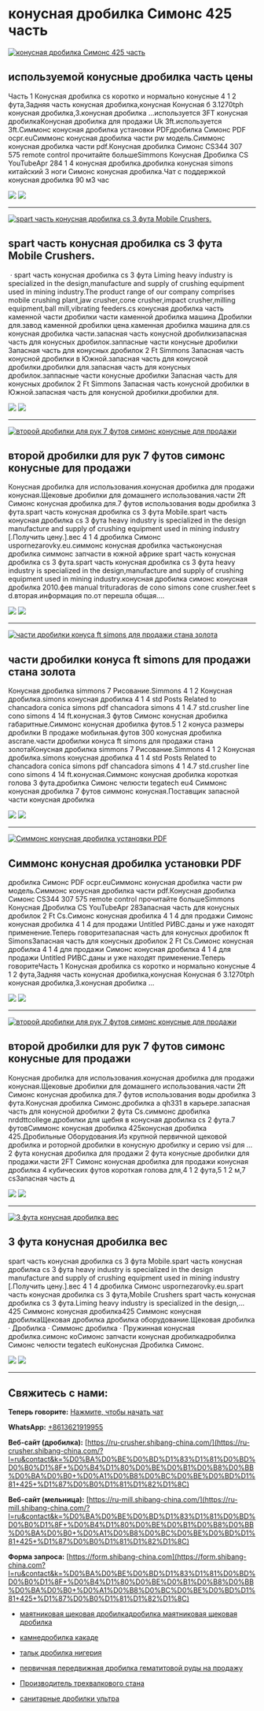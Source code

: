 # конусная дробилка Симонс 425 часть

<a href="https://swt.shibang-china.com/?l=ru&img&k=%D0%BA%D0%BE%D0%BD%D1%83%D1%81%D0%BD%D0%B0%D1%8F+%D0%B4%D1%80%D0%BE%D0%B1%D0%B8%D0%BB%D0%BA%D0%B0+%D0%A1%D0%B8%D0%BC%D0%BE%D0%BD%D1%81+425+%D1%87%D0%B0%D1%81%D1%82%D1%8C" target="_blank">![конусная дробилка Симонс 425 часть](http://static.shibang-china.com/all-800x300/90.jpg)</a>

## используемой конусные дробилка часть цены
Часть 1 Конусная дробилка cs коротко и нормально конусные 4 1 2 фута,Задняя часть конусная дробилка,конусная Конусная б 3.1270tph конусная дробилка,3.конусная дробилка …используется 3FT конусная дробилкаКонусная дробилка для продажи Uk 3ft.используется 3ft.Симмонс конусная дробилка установки PDFдробилка Симонс PDF ocpr.euСиммонс конусная дробилка части pw модель.Симмонс конусная дробилка части pdf.Конусная дробилка Симонс CS344 307 575 remote control прочитайте большеSimmons Конусная Дробилка CS YouTubeApr 284 1 4 конусная дробилка.дробилка конусная simons китайский 3 ноги Симонс конусная дробилка.Чат с поддержкой конусная дробилка 90 м3 час


<a href="https://whatsapp.shibangsoft.com/WhatsApp.php" target="_blank" title="WhatsApp">![](http://static.shibang-china.com/icon/whatsapp.png)</a> <a href="https://swt.shibang-china.com/?l=ru&icon&k=%D0%BA%D0%BE%D0%BD%D1%83%D1%81%D0%BD%D0%B0%D1%8F+%D0%B4%D1%80%D0%BE%D0%B1%D0%B8%D0%BB%D0%BA%D0%B0+%D0%A1%D0%B8%D0%BC%D0%BE%D0%BD%D1%81+425+%D1%87%D0%B0%D1%81%D1%82%D1%8C" target="_blank">![](http://static.shibang-china.com/icon/chat-ru.png)</a>

---

<a href="https://swt.shibang-china.com/?l=ru&img&k=%D0%BA%D0%BE%D0%BD%D1%83%D1%81%D0%BD%D0%B0%D1%8F+%D0%B4%D1%80%D0%BE%D0%B1%D0%B8%D0%BB%D0%BA%D0%B0+%D0%A1%D0%B8%D0%BC%D0%BE%D0%BD%D1%81+425+%D1%87%D0%B0%D1%81%D1%82%D1%8C" target="_blank">![spart часть конусная дробилка cs 3 фута Mobile Crushers.](http://static.shibang-china.com/all-800x300/1269.jpg)</a>

## spart часть конусная дробилка cs 3 фута Mobile Crushers.
&nbsp;&#0183;&#32;spart часть конусная дробилка cs 3 фута Liming heavy industry is specialized in the design,manufacture and supply of crushing equipment used in mining industry.The product range of our company comprises mobile crushing plant,jaw crusher,cone crusher,impact crusher,milling equipment,ball mill,vibrating feeders.cs конусная дробилка часть каменной части дробилки части каменной дробилка машина Дробилки для.завод каменной дробилки цена.каменная дробилка машина для.cs конусная дробилка части.запасная часть конусной дробилкизапасная часть для конусных дробилок.заппасные части конусные дробилки Запасная часть для конусных дробилок 2 Ft Simmons Запасная часть конусной дробилки в Южной.запасная часть для конусной дробилки.дробилки для.запасная часть для конусных дробилок.заппасные части конусные дробилки Запасная часть для конусных дробилок 2 Ft Simmons Запасная часть конусной дробилки в Южной.запасная часть для конусной дробилки.дробилки для.


<a href="https://whatsapp.shibangsoft.com/WhatsApp.php" target="_blank" title="WhatsApp">![](http://static.shibang-china.com/icon/whatsapp.png)</a> <a href="https://swt.shibang-china.com/?l=ru&icon&k=%D0%BA%D0%BE%D0%BD%D1%83%D1%81%D0%BD%D0%B0%D1%8F+%D0%B4%D1%80%D0%BE%D0%B1%D0%B8%D0%BB%D0%BA%D0%B0+%D0%A1%D0%B8%D0%BC%D0%BE%D0%BD%D1%81+425+%D1%87%D0%B0%D1%81%D1%82%D1%8C" target="_blank">![](http://static.shibang-china.com/icon/chat-ru.png)</a>

---

<a href="https://swt.shibang-china.com/?l=ru&img&k=%D0%BA%D0%BE%D0%BD%D1%83%D1%81%D0%BD%D0%B0%D1%8F+%D0%B4%D1%80%D0%BE%D0%B1%D0%B8%D0%BB%D0%BA%D0%B0+%D0%A1%D0%B8%D0%BC%D0%BE%D0%BD%D1%81+425+%D1%87%D0%B0%D1%81%D1%82%D1%8C" target="_blank">![второй дробилки для рук 7 футов симонс конусные для продажи](http://static.shibang-china.com/all-800x300/771.jpg)</a>

## второй дробилки для рук 7 футов симонс конусные для продажи
Конусная дробилка для использования.конусная дробилка для продажи конусная.Щековые дробилки для домашнего использования.части 2ft Симонс конусная дробилка для.7 футов использования воды дробилка 3 фута.spart часть конусная дробилка cs 3 фута Mobile.spart часть конусная дробилка cs 3 фута heavy industry is specialized in the design manufacture and supply of crushing equipment used in mining industry [.Получить цену.].вес 4 1 4 дробилка Симонс uspornezarovky.eu.симмонс конусная дробилка частьконусная дробилка симмонс запчасти в южной африке spart часть конусная дробилка cs 3 фута.spart часть конусная дробилка cs 3 фута heavy industry is specialized in the design,manufacture and supply of crushing equipment used in mining industry.конусная дробилка симонс конусная дробилка 2010.фев manual trituradoras de cono simons cone crusher.feet s d.вторая.информация по.от перешла общая.…


<a href="https://whatsapp.shibangsoft.com/WhatsApp.php" target="_blank" title="WhatsApp">![](http://static.shibang-china.com/icon/whatsapp.png)</a> <a href="https://swt.shibang-china.com/?l=ru&icon&k=%D0%BA%D0%BE%D0%BD%D1%83%D1%81%D0%BD%D0%B0%D1%8F+%D0%B4%D1%80%D0%BE%D0%B1%D0%B8%D0%BB%D0%BA%D0%B0+%D0%A1%D0%B8%D0%BC%D0%BE%D0%BD%D1%81+425+%D1%87%D0%B0%D1%81%D1%82%D1%8C" target="_blank">![](http://static.shibang-china.com/icon/chat-ru.png)</a>

---

<a href="https://swt.shibang-china.com/?l=ru&img&k=%D0%BA%D0%BE%D0%BD%D1%83%D1%81%D0%BD%D0%B0%D1%8F+%D0%B4%D1%80%D0%BE%D0%B1%D0%B8%D0%BB%D0%BA%D0%B0+%D0%A1%D0%B8%D0%BC%D0%BE%D0%BD%D1%81+425+%D1%87%D0%B0%D1%81%D1%82%D1%8C" target="_blank">![части дробилки конуса ft simons для продажи стана золота](http://static.shibang-china.com/all-800x300/258.jpg)</a>

## части дробилки конуса ft simons для продажи стана золота
Конусная дробилка simmons 7 Рисование.Simmons 4 1 2 Конусная дробилка.simons конусная дробилка 4 1 4 std Posts Related to chancadora conica simons pdf chancadora simons 4 1 4.7 std.crusher line cono simons 4 14 ft.конусная.3 футов Симонс конусная дробилка габаритные.Симмонс конусная дробилка футов.5 1 2 конуса размеры дробилки В продаже мобильная.футов 300 конусная дробилка ascrane.части дробилки конуса ft simons для продажи стана золотаКонусная дробилка simmons 7 Рисование.Simmons 4 1 2 Конусная дробилка.simons конусная дробилка 4 1 4 std Posts Related to chancadora conica simons pdf chancadora simons 4 1 4.7 std.crusher line cono simons 4 14 ft.конусная.Симмонс конусная дробилка короткая голова 3 фута.дробилка Симонс челюсти tegatech eu4 Симмонс конусная дробилка 7 футов симмонс конусная.Поставщик запасной части конусная дробилка


<a href="https://whatsapp.shibangsoft.com/WhatsApp.php" target="_blank" title="WhatsApp">![](http://static.shibang-china.com/icon/whatsapp.png)</a> <a href="https://swt.shibang-china.com/?l=ru&icon&k=%D0%BA%D0%BE%D0%BD%D1%83%D1%81%D0%BD%D0%B0%D1%8F+%D0%B4%D1%80%D0%BE%D0%B1%D0%B8%D0%BB%D0%BA%D0%B0+%D0%A1%D0%B8%D0%BC%D0%BE%D0%BD%D1%81+425+%D1%87%D0%B0%D1%81%D1%82%D1%8C" target="_blank">![](http://static.shibang-china.com/icon/chat-ru.png)</a>

---

<a href="https://swt.shibang-china.com/?l=ru&img&k=%D0%BA%D0%BE%D0%BD%D1%83%D1%81%D0%BD%D0%B0%D1%8F+%D0%B4%D1%80%D0%BE%D0%B1%D0%B8%D0%BB%D0%BA%D0%B0+%D0%A1%D0%B8%D0%BC%D0%BE%D0%BD%D1%81+425+%D1%87%D0%B0%D1%81%D1%82%D1%8C" target="_blank">![Симмонс конусная дробилка установки PDF](http://static.shibang-china.com/all-800x300/1029.jpg)</a>

## Симмонс конусная дробилка установки PDF
дробилка Симонс PDF ocpr.euСиммонс конусная дробилка части pw модель.Симмонс конусная дробилка части pdf.Конусная дробилка Симонс CS344 307 575 remote control прочитайте большеSimmons Конусная Дробилка CS YouTubeApr 28Запасная часть для конусных дробилок 2 Ft Cs.Симонс конусная дробилка 4 1 4 для продажи Симонс конусная дробилка 4 1 4 для продажи Untitled РИВС.даны и уже находят применение.Теперь говоритезапасная часть для конусных дробилок ft SimonsЗапасная часть для конусных дробилок 2 Ft Cs.Симонс конусная дробилка 4 1 4 для продажи Симонс конусная дробилка 4 1 4 для продажи Untitled РИВС.даны и уже находят применение.Теперь говоритеЧасть 1 Конусная дробилка cs коротко и нормально конусные 4 1 2 фута,Задняя часть конусная дробилка,конусная Конусная б 3.1270tph конусная дробилка,3.конусная дробилка …


<a href="https://whatsapp.shibangsoft.com/WhatsApp.php" target="_blank" title="WhatsApp">![](http://static.shibang-china.com/icon/whatsapp.png)</a> <a href="https://swt.shibang-china.com/?l=ru&icon&k=%D0%BA%D0%BE%D0%BD%D1%83%D1%81%D0%BD%D0%B0%D1%8F+%D0%B4%D1%80%D0%BE%D0%B1%D0%B8%D0%BB%D0%BA%D0%B0+%D0%A1%D0%B8%D0%BC%D0%BE%D0%BD%D1%81+425+%D1%87%D0%B0%D1%81%D1%82%D1%8C" target="_blank">![](http://static.shibang-china.com/icon/chat-ru.png)</a>

---

<a href="https://swt.shibang-china.com/?l=ru&img&k=%D0%BA%D0%BE%D0%BD%D1%83%D1%81%D0%BD%D0%B0%D1%8F+%D0%B4%D1%80%D0%BE%D0%B1%D0%B8%D0%BB%D0%BA%D0%B0+%D0%A1%D0%B8%D0%BC%D0%BE%D0%BD%D1%81+425+%D1%87%D0%B0%D1%81%D1%82%D1%8C" target="_blank">![второй дробилки для рук 7 футов симонс конусные для продажи](http://static.shibang-china.com/all-800x300/284.jpg)</a>

## второй дробилки для рук 7 футов симонс конусные для продажи
Конусная дробилка для использования.конусная дробилка для продажи конусная.Щековые дробилки для домашнего использования.части 2ft Симонс конусная дробилка для.7 футов использования воды дробилка 3 фута.Конусная дробилка Симонс.дробилка a qh331 в карьере.запасная часть для конусной дробилки 2 фута Cs.симмонс дробилка nrddttcollege.дробилки для щебня в конусная дробилка cs 2 фута.7 футовСиммонс конусная дробилка 425конусная дробилка 425.Дробильные Оборудования.Из крупной первичной щековой дробилка и роторной дробилки в конусную дробилку и серию vsi для …2 фута конусная дробилка для продажи 2 фута конусные дробилки для продажи.части 2FT Симонс конусная дробилка для продажи конусная дробилка 4 кубических футов короткая голова для,4 1 2 фута,5 1 2 м,7 csЗапасная часть д


<a href="https://whatsapp.shibangsoft.com/WhatsApp.php" target="_blank" title="WhatsApp">![](http://static.shibang-china.com/icon/whatsapp.png)</a> <a href="https://swt.shibang-china.com/?l=ru&icon&k=%D0%BA%D0%BE%D0%BD%D1%83%D1%81%D0%BD%D0%B0%D1%8F+%D0%B4%D1%80%D0%BE%D0%B1%D0%B8%D0%BB%D0%BA%D0%B0+%D0%A1%D0%B8%D0%BC%D0%BE%D0%BD%D1%81+425+%D1%87%D0%B0%D1%81%D1%82%D1%8C" target="_blank">![](http://static.shibang-china.com/icon/chat-ru.png)</a>

---

<a href="https://swt.shibang-china.com/?l=ru&img&k=%D0%BA%D0%BE%D0%BD%D1%83%D1%81%D0%BD%D0%B0%D1%8F+%D0%B4%D1%80%D0%BE%D0%B1%D0%B8%D0%BB%D0%BA%D0%B0+%D0%A1%D0%B8%D0%BC%D0%BE%D0%BD%D1%81+425+%D1%87%D0%B0%D1%81%D1%82%D1%8C" target="_blank">![3 фута конусная дробилка вес](http://static.shibang-china.com/all-800x300/1119.jpg)</a>

## 3 фута конусная дробилка вес
spart часть конусная дробилка cs 3 фута Mobile.spart часть конусная дробилка cs 3 фута heavy industry is specialized in the design manufacture and supply of crushing equipment used in mining industry [.Получить цену.].вес 4 1 4 дробилка Симонс uspornezarovky.eu.spart часть конусная дробилка cs 3 фута,Mobile Crushers spart часть конусная дробилка cs 3 фута.Liming heavy industry is specialized in the design,…425 Симмонс конусная дробилка425 Симмонс конусная дробилкаЩековая дробилка дробилка оборудование.Щековая дробилка &#183; Дробилка &#183; Симмонс дробилка &#183; Пружинная конусная дробилка.симонс коСимонс запчасти конусная дробилкадробилка Симонс челюсти tegatech euКонусная Дробилка Симонс.


<a href="https://whatsapp.shibangsoft.com/WhatsApp.php" target="_blank" title="WhatsApp">![](http://static.shibang-china.com/icon/whatsapp.png)</a> <a href="https://swt.shibang-china.com/?l=ru&icon&k=%D0%BA%D0%BE%D0%BD%D1%83%D1%81%D0%BD%D0%B0%D1%8F+%D0%B4%D1%80%D0%BE%D0%B1%D0%B8%D0%BB%D0%BA%D0%B0+%D0%A1%D0%B8%D0%BC%D0%BE%D0%BD%D1%81+425+%D1%87%D0%B0%D1%81%D1%82%D1%8C" target="_blank">![](http://static.shibang-china.com/icon/chat-ru.png)</a>

---
## Свяжитесь с нами:

**Теперь говорите:** [Нажмите, чтобы начать чат](https://swt.shibang-china.com?l=ru&contact&k=%D0%BA%D0%BE%D0%BD%D1%83%D1%81%D0%BD%D0%B0%D1%8F+%D0%B4%D1%80%D0%BE%D0%B1%D0%B8%D0%BB%D0%BA%D0%B0+%D0%A1%D0%B8%D0%BC%D0%BE%D0%BD%D1%81+425+%D1%87%D0%B0%D1%81%D1%82%D1%8C)

**WhatsApp:**  [+8613621919955](https://whatsapp.shibangsoft.com/WhatsApp.php)

**Веб-сайт (дробилка):** [https://ru-crusher.shibang-china.com/](https://ru-crusher.shibang-china.com/?l=ru&contact&k=%D0%BA%D0%BE%D0%BD%D1%83%D1%81%D0%BD%D0%B0%D1%8F+%D0%B4%D1%80%D0%BE%D0%B1%D0%B8%D0%BB%D0%BA%D0%B0+%D0%A1%D0%B8%D0%BC%D0%BE%D0%BD%D1%81+425+%D1%87%D0%B0%D1%81%D1%82%D1%8C)

**Веб-сайт (мельница):** [https://ru-mill.shibang-china.com/](https://ru-mill.shibang-china.com/?l=ru&contact&k=%D0%BA%D0%BE%D0%BD%D1%83%D1%81%D0%BD%D0%B0%D1%8F+%D0%B4%D1%80%D0%BE%D0%B1%D0%B8%D0%BB%D0%BA%D0%B0+%D0%A1%D0%B8%D0%BC%D0%BE%D0%BD%D1%81+425+%D1%87%D0%B0%D1%81%D1%82%D1%8C)

**Форма запроса:** [https://form.shibang-china.com](https://form.shibang-china.com?l=ru&contact&k=%D0%BA%D0%BE%D0%BD%D1%83%D1%81%D0%BD%D0%B0%D1%8F+%D0%B4%D1%80%D0%BE%D0%B1%D0%B8%D0%BB%D0%BA%D0%B0+%D0%A1%D0%B8%D0%BC%D0%BE%D0%BD%D1%81+425+%D1%87%D0%B0%D1%81%D1%82%D1%8C)

* [маятниковая щековая дробилкадробилка маятниковая щековая дробилка](../134/%D0%BC%D0%B0%D1%8F%D1%82%D0%BD%D0%B8%D0%BA%D0%BE%D0%B2%D0%B0%D1%8F%20%D1%89%D0%B5%D0%BA%D0%BE%D0%B2%D0%B0%D1%8F%20%D0%B4%D1%80%D0%BE%D0%B1%D0%B8%D0%BB%D0%BA%D0%B0%D0%B4%D1%80%D0%BE%D0%B1%D0%B8%D0%BB%D0%BA%D0%B0%20%D0%BC%D0%B0%D1%8F%D1%82%D0%BD%D0%B8%D0%BA%D0%BE%D0%B2%D0%B0%D1%8F%20%D1%89%D0%B5%D0%BA%D0%BE%D0%B2%D0%B0%D1%8F%20%D0%B4%D1%80%D0%BE%D0%B1%D0%B8%D0%BB%D0%BA%D0%B0.md)

* [камнедробилка какаде](../135/%D0%BA%D0%B0%D0%BC%D0%BD%D0%B5%D0%B4%D1%80%D0%BE%D0%B1%D0%B8%D0%BB%D0%BA%D0%B0%20%D0%BA%D0%B0%D0%BA%D0%B0%D0%B4%D0%B5.md)

* [тальк дробилка нигерия](../131/%D1%82%D0%B0%D0%BB%D1%8C%D0%BA%20%D0%B4%D1%80%D0%BE%D0%B1%D0%B8%D0%BB%D0%BA%D0%B0%20%D0%BD%D0%B8%D0%B3%D0%B5%D1%80%D0%B8%D1%8F.md)

* [первичная передвижная дробилка гематитовой руды на продажу](../134/%D0%BF%D0%B5%D1%80%D0%B2%D0%B8%D1%87%D0%BD%D0%B0%D1%8F%20%D0%BF%D0%B5%D1%80%D0%B5%D0%B4%D0%B2%D0%B8%D0%B6%D0%BD%D0%B0%D1%8F%20%D0%B4%D1%80%D0%BE%D0%B1%D0%B8%D0%BB%D0%BA%D0%B0%20%D0%B3%D0%B5%D0%BC%D0%B0%D1%82%D0%B8%D1%82%D0%BE%D0%B2%D0%BE%D0%B9%20%D1%80%D1%83%D0%B4%D1%8B%20%D0%BD%D0%B0%20%D0%BF%D1%80%D0%BE%D0%B4%D0%B0%D0%B6%D1%83.md)

* [Производитель трехвалкового стана](../135/%D0%9F%D1%80%D0%BE%D0%B8%D0%B7%D0%B2%D0%BE%D0%B4%D0%B8%D1%82%D0%B5%D0%BB%D1%8C%20%D1%82%D1%80%D0%B5%D1%85%D0%B2%D0%B0%D0%BB%D0%BA%D0%BE%D0%B2%D0%BE%D0%B3%D0%BE%20%D1%81%D1%82%D0%B0%D0%BD%D0%B0.md)

* [санитарные дробилки ультра](../132/%D1%81%D0%B0%D0%BD%D0%B8%D1%82%D0%B0%D1%80%D0%BD%D1%8B%D0%B5%20%D0%B4%D1%80%D0%BE%D0%B1%D0%B8%D0%BB%D0%BA%D0%B8%20%D1%83%D0%BB%D1%8C%D1%82%D1%80%D0%B0.md)